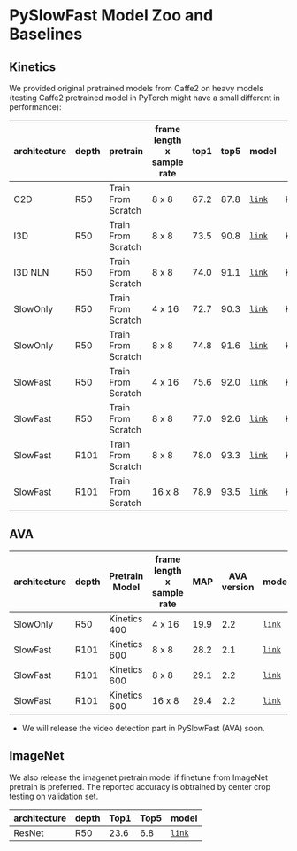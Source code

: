 # PySlowFast Model Zoo and Baselines

## Kinetics

We provided original pretrained models from Caffe2 on heavy models (testing Caffe2 pretrained model in PyTorch might have a small different in performance):

| architecture | depth |  pretrain |  frame length x sample rate | top1 |  top5  |  model | config |
| ------------- | ------------- | ------------- | ------------- | ------------- | ------------- | ------------- | ------------- |
| C2D | R50 | Train From Scratch | 8 x 8 | 67.2 | 87.8 | [`link`](https://dl.fbaipublicfiles.com/pyslowfast/model_zoo/C2D_NOPOOL_8x8_R50.pkl) | Kinetics/c2/C2D_NOPOOL_8x8_R50 |
| I3D | R50 | Train From Scratch | 8 x 8 | 73.5 | 90.8 | [`link`](https://dl.fbaipublicfiles.com/pyslowfast/model_zoo/I3D_8x8_R50.pkl) | Kinetics/c2/I3D_8x8_R50 |
| I3D NLN | R50 | Train From Scratch | 8 x 8 | 74.0 | 91.1 | [`link`](https://dl.fbaipublicfiles.com/pyslowfast/model_zoo/I3D_NLN_8x8_R50.pkl) | Kinetics/c2/I3D_NLN_8x8_R50 |
| SlowOnly | R50 | Train From Scratch | 4 x 16 | 72.7 | 90.3 | [`link`](https://dl.fbaipublicfiles.com/pyslowfast/model_zoo/SLOWONLY_4x16_R50.pkl) | Kinetics/c2/SLOWONLY_4x16_R50 |
| SlowOnly | R50 | Train From Scratch | 8 x 8 | 74.8 | 91.6 | [`link`](https://dl.fbaipublicfiles.com/pyslowfast/model_zoo/SLOWONLY_8x8_R50.pkl) | Kinetics/c2/SLOWONLY_8x8_R50 |
| SlowFast | R50 | Train From Scratch | 4 x 16 | 75.6 | 92.0 | [`link`](https://dl.fbaipublicfiles.com/pyslowfast/model_zoo/SLOWFAST_4x16_R50.pkl) | Kinetics/c2/SLOWFAST_4x16_R50 |
| SlowFast | R50 | Train From Scratch | 8 x 8 | 77.0 | 92.6 | [`link`](https://dl.fbaipublicfiles.com/pyslowfast/model_zoo/SLOWFAST_8x8_R50.pkl) | Kinetics/c2/SLOWFAST_8x8_R50 |
| SlowFast | R101 | Train From Scratch | 8 x 8 | 78.0 | 93.3 | [`link`](coming_soon) | Kinetics/c2/SLOWFAST_8x8_R101_101_101|
| SlowFast | R101 | Train From Scratch | 16 x 8 | 78.9 | 93.5 | [`link`](coming_soon) | Kinetics/c2/SLOWFAST_16x8_R101_50_50 |


## AVA

| architecture | depth | Pretrain Model |  frame length x sample rate  | MAP | AVA version | model |
| ------------- | ------------- | ------------- | ------------- | ------------- | ------------- |------------- |
| SlowOnly | R50 | Kinetics 400 | 4 x 16 | 19.9 | 2.2 | [`link`](coming_soon) |
| SlowFast | R101 | Kinetics 600 | 8 x 8 | 28.2 | 2.1 | [`link`](coming_soon) |
| SlowFast | R101 | Kinetics 600 | 8 x 8 | 29.1 | 2.2 | [`link`](coming_soon) |
| SlowFast | R101 | Kinetics 600 | 16 x 8 | 29.4 | 2.2 | [`link`](coming_soon) |

* We will release the video detection part in PySlowFast (AVA) soon.

## ImageNet

We also release the imagenet pretrain model if finetune from ImageNet pretrain is preferred. The reported accuracy is obtrained by center crop testing on validation set.

| architecture | depth |  Top1 |  Top5  |  model  |
| ------------- | ------------- | ------------- | ------------- | ------------- | 
| ResNet | R50 | 23.6 | 6.8 | [`link`](https://dl.fbaipublicfiles.com/pyslowfast/model_zoo/R50_IN1K.pyth) |
